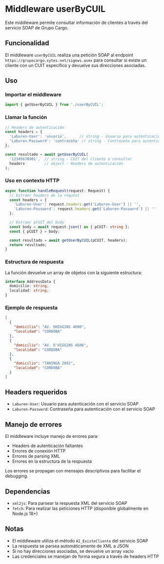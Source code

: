 # Middleware userByCUIL

Este middleware permite consultar información de clientes a través del servicio SOAP de Grupo Cargo.

## Funcionalidad

El middleware `userByCUIL` realiza una petición SOAP al endpoint `https://grupocargo.sytes.net/sigews.asmx` para consultar si existe un cliente con un CUIT específico y devuelve sus direcciones asociadas.

## Uso

### Importar el middleware

```typescript
import { getUserByCUIL } from './userByCUIL';
```

### Llamar la función

```typescript
// Headers de autenticación
const headers = {
  'Laburen-User': 'usuario',      // string - Usuario para autenticación
  'Laburen-Password': 'contraseña' // string - Contraseña para autenticación
};

const resultado = await getUserByCUIL(
  '12345678901',  // string - CUIT del cliente a consultar
  headers         // object - Headers de autenticación
);
```

### Uso en contexto HTTP

```typescript
async function handleRequest(request: Request) {
  // Extraer headers de la request
  const headers = {
    'Laburen-User': request.headers.get('Laburen-User') || '',
    'Laburen-Password': request.headers.get('Laburen-Password') || ''
  };

  // Extraer pCUIT del body
  const body = await request.json() as { pCUIT: string };
  const { pCUIT } = body;

  const resultado = await getUserByCUIL(pCUIT, headers);
  return resultado;
}
```

### Estructura de respuesta

La función devuelve un array de objetos con la siguiente estructura:

```typescript
interface AddressData {
  domicilio: string;
  localidad: string;
}
```

### Ejemplo de respuesta

```json
[
  {
    "domicilio": "AV. OHIGGINS 4600",
    "localidad": "CORDOBA"
  },
  {
    "domicilio": "AV. O'HIGGINS 4606",
    "localidad": "CORDOBA"
  },
  {
    "domicilio": "TANINGA 2882",
    "localidad": "CORDOBA"
  }
]
```

## Headers requeridos

- `Laburen-User`: Usuario para autenticación con el servicio SOAP
- `Laburen-Password`: Contraseña para autenticación con el servicio SOAP

## Manejo de errores

El middleware incluye manejo de errores para:
- Headers de autenticación faltantes
- Errores de conexión HTTP
- Errores de parsing XML
- Errores en la estructura de la respuesta

Los errores se propagan con mensajes descriptivos para facilitar el debugging.

## Dependencias

- `xml2js`: Para parsear la respuesta XML del servicio SOAP
- `fetch`: Para realizar las peticiones HTTP (disponible globalmente en Node.js 18+)

## Notas

- El middleware utiliza el método `AI_ExisteCliente` del servicio SOAP
- La respuesta se parsea automáticamente de XML a JSON
- Si no hay direcciones asociadas, se devuelve un array vacío
- Las credenciales se manejan de forma segura a través de headers HTTP 